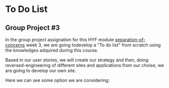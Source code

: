 # To Do List

## Group Project #3

In the group project assignation for this HYF module [separation-of-concerns](https://github.com/HackYourFutureBelgium/separation-of-concerns) week 3, we are going todevelop a "To do list" from scratch using the knowledges adquired during this course. 

Based in  our user stories, we will create our strategy and then, doing reversed-engineering of different sites and applications from our choise, we are going to develop our own site. 

Here we can see some option we are considering:


